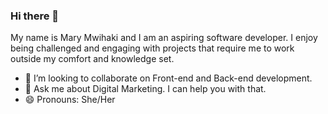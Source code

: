 ### Hi there 👋

My name is Mary Mwihaki and I am an aspiring software developer. I enjoy being challenged and engaging with projects that require me to work outside my comfort and knowledge set. 

- 👯 I’m looking to collaborate on Front-end and Back-end development. 
- 💬 Ask me about Digital Marketing. I can help you with that.
- 😄 Pronouns: She/Her






